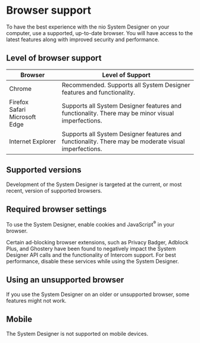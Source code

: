 # Browser support

To have the best experience with the nio System Designer on your computer, use a supported, up-to-date browser. You will have access to the latest features along with improved security and performance.

## Level of browser support

| Browser | Level of Support |
| ------------- | ------------- |
|  Chrome  |  Recommended. Supports all System Designer features and functionality.|
|  Firefox<br>Safari<br>Microsoft&nbsp;<br>Edge | Supports all System Designer features and functionality. There may be minor visual imperfections.  |
| Internet&nbsp;Explorer |  Supports all System Designer features and functionality. There may be moderate visual imperfections. |

## Supported versions
Development of the System Designer is targeted at the current, or most recent, version of supported browsers.

## Required browser settings
To use the System Designer, enable cookies and JavaScript<sup>®</sup> in your browser.

Certain ad-blocking browser extensions, such as Privacy Badger, Adblock Plus, and Ghostery have been found to negatively impact the System Designer API calls and the functionality of Intercom support. For best performance, disable these services while using the System Designer.

<!-- ## Using a Virtual Browser
Browsers in virtual environments, such as Citrix<sup>®</sup> and VMware<sup>®</sup>, might not support all the System Designer functionality. For the best experience, use a supported browser on your local computer. -->

## Using an unsupported browser
If you use the System Designer on an older or unsupported browser, some features might not work.

## Mobile
The System Designer is not supported on mobile devices.
